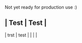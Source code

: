 
Not yet ready for production use :)

| Test | Test |
---------------
| trst | test |
|      |      |
